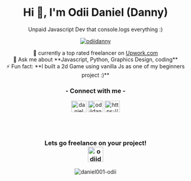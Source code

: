 <h1 align="center">Hi 👋, I'm Odii Daniel (Danny)</h1>
<p align="center">Unpaid Javascript Dev that console.logs everything :)</p>



<p align="center"> <a href="https://twitter.com/odiidanny" target="blank"><img src="https://img.shields.io/twitter/follow/odiidanny?logo=twitter&style=for-the-badge" alt="odiidanny" /></a> </p>

<p align="center">
🌱 currently a top rated freelancer on <a href="https://www.upwork.com/freelancers/~01beab0c0a35e434b4">Upwork.com</a><br/>
💬 Ask me about **Javascript, Python, Graphics Design, coding**<br/>
⚡ Fun fact: **I built a 2d Game using vanilla Js as one of my beginners project :)**
</p>

<h3 align="center">- Connect with me -</h3>
<p align="center">
<a href="https://wa.me/+2348156074667?text=Hey Danny i visited your github profile and will love to connect!" target="blank"><img align="center" src="https://www.freepnglogos.com/uploads/whatsapp-logo-light-green-png-0.png" alt="daniel@whatsapp" height="30" width="40" /></a>
<a href="https://twitter.com/odiidanny" target="blank"><img align="center" src="https://raw.githubusercontent.com/rahuldkjain/github-profile-readme-generator/master/src/images/icons/Social/twitter.svg" alt="odiidanny" height="30" width="40" /></a>
<a href="https://linkedin.com/in/https://www.linkedin.com/in/odii-daniel-2397b51bb/" target="blank"><img align="center" src="https://raw.githubusercontent.com/rahuldkjain/github-profile-readme-generator/master/src/images/icons/Social/linked-in-alt.svg" alt="https://www.linkedin.com/in/odii-daniel-2397b51bb/" height="30" width="40" /></a>
<!--<a href="https://linkedin.com/in/https://www.linkedin.com/in/odii-daniel-2397b51bb/" target="blank"><img align="center" src="https://png.monster/wp-content/uploads/2020/11/gmail-logo-2020-01-4d7e53f1.png" alt="https://www.linkedin.com/in/odii-daniel-2397b51bb/" height="60" width="80" /></a>-->


<br/><br/>
<h3 align="center">Lets go freelance on your project!<br/>
<a href="https://www.upwork.com/freelancers/~01beab0c0a35e434b4" target="blank"><img align="center" src="https://assets-global.website-files.com/5ec7d9f13fc8c0ec8a4c6b26/6092b794e0419d97d9b06e2b_Favicon%20256.png" alt="odiidanny@upwork" height="40" width="40" /></a>
</h3>



<p align="center"><img align="center" src="https://github-readme-stats.vercel.app/api/top-langs?username=daniel001-odii&show_icons=true&locale=en&layout=compact" alt="daniel001-odii" /></p>





